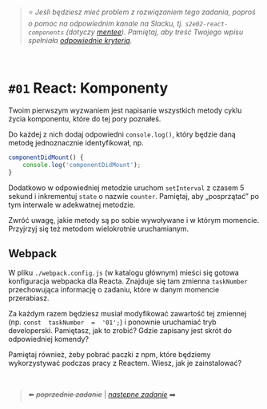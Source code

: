 > :star: *Jeśli będziesz mieć problem z rozwiązaniem tego zadania, poproś o pomoc na odpowiednim kanale na Slacku, tj. `s2e02-react-components` (dotyczy [mentee](https://devmentor.pl/mentoring-javascript/)). Pamiętaj, aby treść Twojego wpisu spełniała [odpowiednie kryteria](https://devmentor.pl/jak-prosic-o-pomoc/).*


&nbsp;

# `#01` React: Komponenty


Twoim pierwszym wyzwaniem jest napisanie wszystkich metody cyklu życia komponentu, które do tej pory poznałeś.

Do każdej z nich dodaj odpowiedni `console.log()`, który będzie daną metodę jednoznacznie identyfikował, np.

```js
componentDidMount() {
    console.log('componentDidMount');
}
```

Dodatkowo w odpowiedniej metodzie uruchom `setInterval` z czasem 5 sekund i inkrementuj `state` o nazwie `counter`. Pamiętaj, aby „posprzątać” po tym interwale w adekwatnej metodzie.

Zwróć uwagę, jakie metody są po sobie wywoływane i w którym momencie. Przyjrzyj się też metodom wielokrotnie uruchamianym. 

## Webpack

W pliku `./webpack.config.js` (w katalogu głównym) mieści się gotowa konfiguracja webpacka dla Reacta. Znajduje się tam zmienna `taskNumber` przechowująca informację o zadaniu, które w danym momencie przerabiasz.

Za każdym razem będziesz musiał modyfikować zawartość tej zmiennej (np. `const  taskNumber  =  '01';`) i ponownie uruchamiać tryb developerski. Pamiętasz, jak to zrobić? Gdzie zapisany jest skrót do odpowiedniej komendy?

Pamiętaj również, żeby pobrać paczki z npm, które będziemy wykorzystywać podczas pracy z Reactem. Wiesz, jak je zainstalować?


&nbsp;

> :arrow_left: ~~*poprzednie zadanie*~~ | [*następne zadanie*](./../02) :arrow_right:
